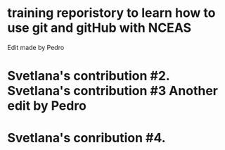 # training reporistory to learn how to use git and gitHub with NCEAS

Edit made by Pedro

# Svetlana's contribution #2. Svetlana's contribution #3 Another edit by Pedro

# Svetlana's conribution #4.

